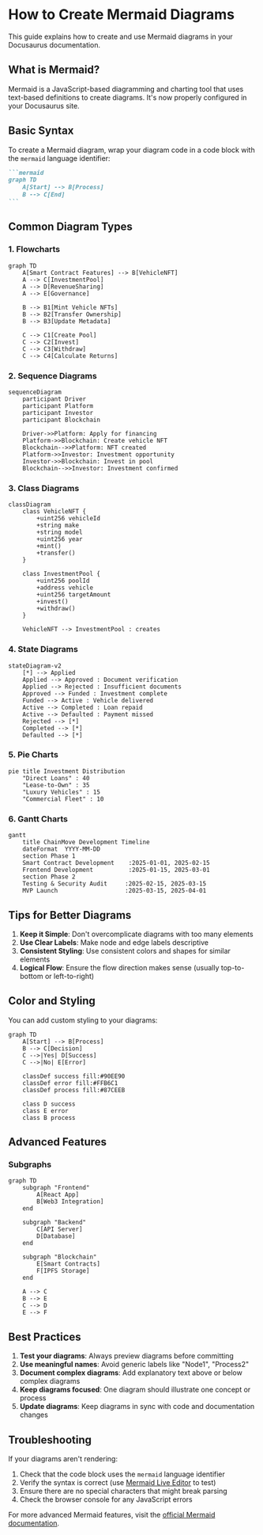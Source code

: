 # How to Create Mermaid Diagrams

This guide explains how to create and use Mermaid diagrams in your Docusaurus documentation.

## What is Mermaid?

Mermaid is a JavaScript-based diagramming and charting tool that uses text-based definitions to create diagrams. It's now properly configured in your Docusaurus site.

## Basic Syntax

To create a Mermaid diagram, wrap your diagram code in a code block with the `mermaid` language identifier:

````markdown
```mermaid
graph TD
    A[Start] --> B[Process]
    B --> C[End]
```
````

## Common Diagram Types

### 1. Flowcharts

```mermaid
graph TD
    A[Smart Contract Features] --> B[VehicleNFT]
    A --> C[InvestmentPool]
    A --> D[RevenueSharing]
    A --> E[Governance]
    
    B --> B1[Mint Vehicle NFTs]
    B --> B2[Transfer Ownership]
    B --> B3[Update Metadata]
    
    C --> C1[Create Pool]
    C --> C2[Invest]
    C --> C3[Withdraw]
    C --> C4[Calculate Returns]
```

### 2. Sequence Diagrams

```mermaid
sequenceDiagram
    participant Driver
    participant Platform
    participant Investor
    participant Blockchain
    
    Driver->>Platform: Apply for financing
    Platform->>Blockchain: Create vehicle NFT
    Blockchain-->>Platform: NFT created
    Platform->>Investor: Investment opportunity
    Investor->>Blockchain: Invest in pool
    Blockchain-->>Investor: Investment confirmed
```

### 3. Class Diagrams

```mermaid
classDiagram
    class VehicleNFT {
        +uint256 vehicleId
        +string make
        +string model
        +uint256 year
        +mint()
        +transfer()
    }
    
    class InvestmentPool {
        +uint256 poolId
        +address vehicle
        +uint256 targetAmount
        +invest()
        +withdraw()
    }
    
    VehicleNFT --> InvestmentPool : creates
```

### 4. State Diagrams

```mermaid
stateDiagram-v2
    [*] --> Applied
    Applied --> Approved : Document verification
    Applied --> Rejected : Insufficient documents
    Approved --> Funded : Investment complete
    Funded --> Active : Vehicle delivered
    Active --> Completed : Loan repaid
    Active --> Defaulted : Payment missed
    Rejected --> [*]
    Completed --> [*]
    Defaulted --> [*]
```

### 5. Pie Charts

```mermaid
pie title Investment Distribution
    "Direct Loans" : 40
    "Lease-to-Own" : 35
    "Luxury Vehicles" : 15
    "Commercial Fleet" : 10
```

### 6. Gantt Charts

```mermaid
gantt
    title ChainMove Development Timeline
    dateFormat  YYYY-MM-DD
    section Phase 1
    Smart Contract Development    :2025-01-01, 2025-02-15
    Frontend Development          :2025-01-15, 2025-03-01
    section Phase 2
    Testing & Security Audit     :2025-02-15, 2025-03-15
    MVP Launch                   :2025-03-15, 2025-04-01
```

## Tips for Better Diagrams

1. **Keep it Simple**: Don't overcomplicate diagrams with too many elements
2. **Use Clear Labels**: Make node and edge labels descriptive
3. **Consistent Styling**: Use consistent colors and shapes for similar elements
4. **Logical Flow**: Ensure the flow direction makes sense (usually top-to-bottom or left-to-right)

## Color and Styling

You can add custom styling to your diagrams:

```mermaid
graph TD
    A[Start] --> B[Process]
    B --> C[Decision]
    C -->|Yes| D[Success]
    C -->|No| E[Error]
    
    classDef success fill:#90EE90
    classDef error fill:#FFB6C1
    classDef process fill:#87CEEB
    
    class D success
    class E error
    class B process
```

## Advanced Features

### Subgraphs

```mermaid
graph TD
    subgraph "Frontend"
        A[React App]
        B[Web3 Integration]
    end
    
    subgraph "Backend"
        C[API Server]
        D[Database]
    end
    
    subgraph "Blockchain"
        E[Smart Contracts]
        F[IPFS Storage]
    end
    
    A --> C
    B --> E
    C --> D
    E --> F
```

## Best Practices

1. **Test your diagrams**: Always preview diagrams before committing
2. **Use meaningful names**: Avoid generic labels like "Node1", "Process2"
3. **Document complex diagrams**: Add explanatory text above or below complex diagrams
4. **Keep diagrams focused**: One diagram should illustrate one concept or process
5. **Update diagrams**: Keep diagrams in sync with code and documentation changes

## Troubleshooting

If your diagrams aren't rendering:

1. Check that the code block uses the `mermaid` language identifier
2. Verify the syntax is correct (use [Mermaid Live Editor](https://mermaid.live) to test)
3. Ensure there are no special characters that might break parsing
4. Check the browser console for any JavaScript errors

For more advanced Mermaid features, visit the [official Mermaid documentation](https://mermaid.js.org/). 